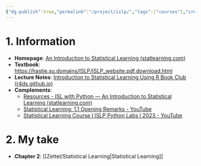 ```yaml
---
{"dg-publish":true,"permalink":"/project/islp/","tags":["courses"],"created":"2024-03-10T11:45:57.333+07:00","updated":"2024-03-10T11:52:05.411+07:00"}
---
```


# 1. Information

- **Homepage**: [An Introduction to Statistical Learning (statlearning.com)](https://www.statlearning.com/)
- **Textbook**: https://hastie.su.domains/ISLP/ISLP_website.pdf.download.html
- **Lecture Notes**: [Introduction to Statistical Learning Using R Book Club (r4ds.github.io)](https://r4ds.github.io/bookclub-islr/index.html)
- **Complements**:
	- [Resources - ISL with Python — An Introduction to Statistical Learning (statlearning.com)](https://www.statlearning.com/resources-python)
	- [Statistical Learning: 1.1 Opening Remarks - YouTube](https://www.youtube.com/watch?v=LvySJGj-88U&list=PLoROMvodv4rPP6braWoRt5UCXYZ71GZIQ)
	- [Statistical Learning Course I ISLP Python Labs I 2023 - YouTube](https://www.youtube.com/playlist?list=PLoROMvodv4rNHU1-iPeDRH-J0cL-CrIda)
# 2. My take

- **Chapter 2**: [[Zettel/Statistical Learning\|Statistical Learning]]